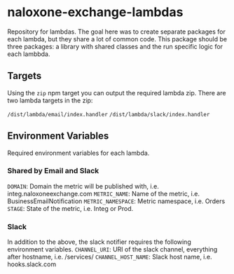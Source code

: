 # naloxone-exchange-lambdas
Repository for lambdas. The goal here was to create separate packages for each lambda, but they share a lot of common code. This package should be three packages: a library with shared classes and the run specific logic for each lambbda.

## Targets
Using the `zip` npm target you can output the required lambda zip. There are two lambda targets in the zip:

`/dist/lambda/email/index.handler`
`/dist/lambda/slack/index.handler`

## Environment Variables
Required environment variables for each lambda.

### Shared by Email and Slack
`DOMAIN`: Domain the metric will be published with, i.e. integ.naloxoneexchange.com
`METRIC_NAME`: Name of the metric, i.e. BusinessEmailNotification
`METRIC_NAMESPACE`: Metric namespace, i.e. Orders
`STAGE`: State of the metric, i.e. Integ or Prod.

### Slack
In addition to the above, the slack notifier requires the following environment variables.
`CHANNEL_URI`: URI of the slack channel, everything after hostname, i.e. /services/<UUID>
`CHANNEL_HOST_NAME`: Slack host name, i.e. hooks.slack.com